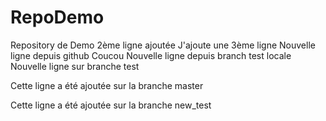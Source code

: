 # RepoDemo
Repository de Demo
2ème ligne ajoutée
J'ajoute une 3ème ligne
Nouvelle ligne depuis github
Coucou
Nouvelle ligne depuis branch test locale
Nouvelle ligne sur branche test

Cette ligne a été ajoutée sur la branche master

Cette ligne a été ajoutée sur la branche new_test

